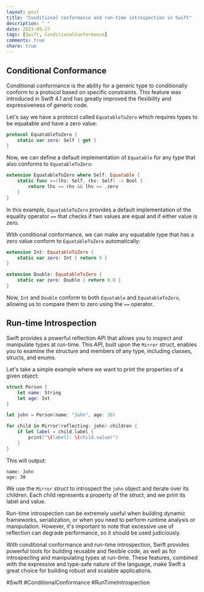 ```yaml
---
layout: post
title: "Conditional conformance and run-time introspection in Swift"
description: " "
date: 2023-09-27
tags: [Swift, ConditionalConformance]
comments: true
share: true
---
```


## Conditional Conformance

Conditional conformance is the ability for a generic type to conditionally conform to a protocol based on specific constraints. This feature was introduced in Swift 4.1 and has greatly improved the flexibility and expressiveness of generic code.

Let's say we have a protocol called `EquatableToZero` which requires types to be equatable and have a zero value:

```swift
protocol EquatableToZero {
    static var zero: Self { get }
}
```

Now, we can define a default implementation of `Equatable` for any type that also conforms to `EquatableToZero`:

```swift
extension EquatableToZero where Self: Equatable {
    static func ==(lhs: Self, rhs: Self) -> Bool {
        return lhs == rhs && lhs == .zero
    }
}
```

In this example, `EquatableToZero` provides a default implementation of the equality operator `==` that checks if two values are equal and if either value is zero.

With conditional conformance, we can make any equatable type that has a zero value conform to `EquatableToZero` automatically:

```swift
extension Int: EquatableToZero {
    static var zero: Int { return 0 }
}

extension Double: EquatableToZero {
    static var zero: Double { return 0.0 }
}
```

Now, `Int` and `Double` conform to both `Equatable` and `EquatableToZero`, allowing us to compare them to zero using the `==` operator.

## Run-time Introspection

Swift provides a powerful reflection API that allows you to inspect and manipulate types at run-time. This API, built upon the `Mirror` struct, enables you to examine the structure and members of any type, including classes, structs, and enums.

Let's take a simple example where we want to print the properties of a given object:

```swift
struct Person {
    let name: String
    let age: Int
}

let john = Person(name: "John", age: 30)

for child in Mirror(reflecting: john).children {
    if let label = child.label {
        print("\(label): \(child.value)")
    }
}
```

This will output:

```
name: John
age: 30
```

We use the `Mirror` struct to introspect the `john` object and iterate over its children. Each child represents a property of the struct, and we print its label and value.

Run-time introspection can be extremely useful when building dynamic frameworks, serialization, or when you need to perform runtime analysis or manipulation. However, it's important to note that excessive use of reflection can degrade performance, so it should be used judiciously.

With conditional conformance and run-time introspection, Swift provides powerful tools for building reusable and flexible code, as well as for introspecting and manipulating types at run-time. These features, combined with the expressive and type-safe nature of the language, make Swift a great choice for building robust and scalable applications.

#Swift #ConditionalConformance #RunTimeIntrospection